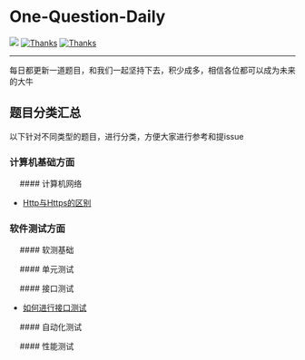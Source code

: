 # One-Question-Daily

  <a href="#交流"><img src="https://img.shields.io/badge/QQ%E4%BA%A4%E6%B5%81-3434481891-yellow"></a>
  <a href="https://www.wanandroid.com"><img src="https://img.shields.io/badge/Thanks-%E6%8E%98%E9%87%91-orange" alt="Thanks"></a>
  <a href="https://www.wanandroid.com"><img src="https://img.shields.io/badge/Thanks-wanandroid-%23095B87.svg" alt="Thanks"></a>
 

----

每日都更新一道题目，和我们一起坚持下去，积少成多，相信各位都可以成为未来的大牛


## 题目分类汇总
以下针对不同类型的题目，进行分类，方便大家进行参考和提issue

### 计算机基础方面

&ensp;&ensp; #### 计算机网络
- [Http与Https的区别](https://github.com/RainyJiang22/One-Question-Daily/issues/1)

### 软件测试方面

&ensp;&ensp; #### 软测基础

&ensp;&ensp; #### 单元测试

&ensp;&ensp; #### 接口测试
- [如何进行接口测试](https://github.com/RainyJiang22/One-Question-Daily/issues/2)

&ensp;&ensp; #### 自动化测试

&ensp;&ensp; #### 性能测试
